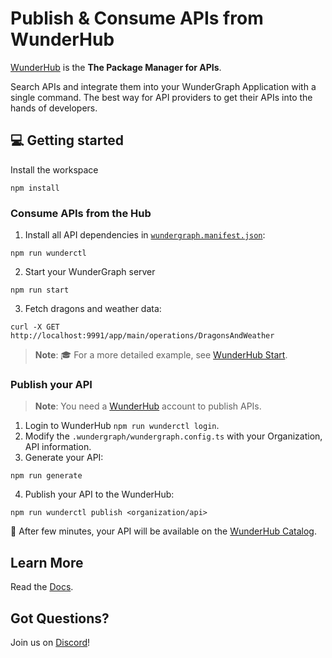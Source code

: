 # Publish & Consume APIs from WunderHub

[WunderHub](https://hub.wundergraph.com/) is the **The Package Manager for APIs**.

Search APIs and integrate them into your WunderGraph Application with a single command.
The best way for API providers to get their APIs into the hands of developers.

## 💻 Getting started

Install the workspace

```shell
npm install
```

### Consume APIs from the Hub

1. Install all API dependencies in [`wundergraph.manifest.json`](./.wundergraph/wundergraph.manifest.json):

```shell
npm run wunderctl
```

2. Start your WunderGraph server

```shell
npm run start
```

3. Fetch dragons and weather data:

```shell
curl -X GET http://localhost:9991/app/main/operations/DragonsAndWeather
```

> **Note**: 🎓 For a more detailed example, see [WunderHub Start](https://hub.wundergraph.com/start).

### Publish your API

> **Note**: You need a [WunderHub](https://hub.wundergraph.com/) account to publish APIs.

1. Login to WunderHub `npm run wunderctl login`.
2. Modify the `.wundergraph/wundergraph.config.ts` with your Organization, API information.
3. Generate your API:

```shell
npm run generate
```

4. Publish your API to the WunderHub:

```shell
npm run wunderctl publish <organization/api>
```

🚀 After few minutes, your API will be available on the [WunderHub Catalog](https://hub.wundergraph.com/catalog).

## Learn More

Read the [Docs](https://wundergraph.com/docs).

## Got Questions?

Join us on [Discord](https://wundergraph.com/discord)!
